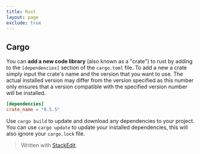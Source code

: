```yaml
---
title: Rust
layout: page
exclude: true
---
```


## Cargo
You can **add a new code library** (also known as a "crate") to rust by adding to the `[dependencies]` section of the `cargo.toml` file. To add a new a crate simply input the crate's name and the version that you want to use. The actual installed version may differ from the version specified as this number only ensures that a version compatible with the specified version number will be installed.
```toml
[dependencies]
crate_name = "0.5.5"
```
Use `cargo build` to update and download any dependencies to your project. You can use `cargo update` to update your installed dependencies, this will also ignore your `cargo.lock` file.


> Written with [StackEdit](https://stackedit.io/).
<!--stackedit_data:
eyJoaXN0b3J5IjpbMTE1NjM5OTI2MywtODU4MDg4MjQzLC0xNj
A4ODI1MjYzXX0=
-->